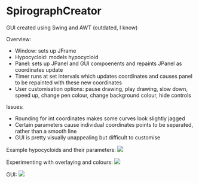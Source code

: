 # SpirographCreator

GUI created using Swing and AWT (outdated, I know)

Overview:
- Window: sets up JFrame
- Hypocycloid: models hypocycloid
- Panel: sets up JPanel and GUI compoenents and repaints JPanel as coordinates update
- Timer runs at set intervals which updates coordinates and causes panel to be repainted with these new coordinates
- User customisation options: pause drawing, play drawing, slow down, speed up, change pen colour, change background colour, hide controls


Issues:
- Rounding for int coordinates makes some curves look slightly jagged
- Certain parameters cause individual coordinates points to be separated, rather than a smooth line
- GUI is pretty visually unappealing but difficult to customise


Example hypocycloids and their parameters:
![](https://user-images.githubusercontent.com/92796525/141858723-8cec5e18-24e0-4e5b-aeed-9076a9f680e1.png)

Experimenting with overlaying and colours:
![](https://user-images.githubusercontent.com/92796525/141858786-c207723c-62c3-4132-a59a-66c710bb3336.png)

GUI:
![](https://user-images.githubusercontent.com/92796525/141858797-07746485-0162-49a0-86e9-e5c990178022.png)
